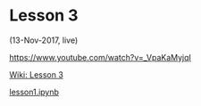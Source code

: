 # Lesson 3
(13-Nov-2017, live)

https://www.youtube.com/watch?v=_VpaKaMyjqI 

[Wiki: Lesson 3](http://forums.fast.ai/t/wiki-lesson-3/7809)  

[lesson1.ipynb](https://github.com/fastai/fastai/blob/master/courses/dl1/lesson1.ipynb)  

